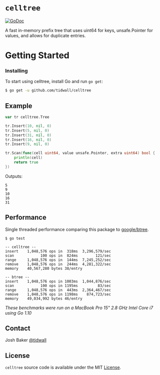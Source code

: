# `celltree`

[![GoDoc](https://img.shields.io/badge/api-reference-blue.svg?style=flat-square)](https://godoc.org/github.com/tidwall/celltree)

A fast in-memory prefix tree that uses uint64 for keys, unsafe.Pointer for values, and allows for duplicate entries.

# Getting Started

### Installing

To start using celltree, install Go and run `go get`:

```sh
$ go get -u github.com/tidwall/celltree
```

## Example 

```go
var tr celltree.Tree

tr.Insert(10, nil, 0)
tr.Insert(5, nil, 0)
tr.Insert(31, nil, 0)
tr.Insert(16, nil, 0)
tr.Insert(9, nil, 0)

tr.Scan(func(cell uint64, value unsafe.Pointer, extra uint64) bool {
    println(cell)
    return true
})
```

Outputs:

```
5
9
10
16
31
```

## Performance

Single threaded performance comparing this package to
[google/btree](https://github.com/google/btree).

```
$ go test

-- celltree --
insert    1,048,576 ops in  318ms  3,296,579/sec
scan            100 ops in  824ms        121/sec
range     1,048,576 ops in  144ms  7,245,252/sec
remove    1,048,576 ops in  244ms  4,281,322/sec
memory    40,567,280 bytes 38/entry

-- btree --
insert    1,048,576 ops in 1003ms  1,044,876/sec
scan            100 ops in 1195ms         83/sec
range     1,048,576 ops in  443ms  2,364,467/sec
remove    1,048,576 ops in 1198ms    874,723/sec
memory    49,034,992 bytes 46/entry
```

*These benchmarks were run on a MacBook Pro 15" 2.8 GHz Intel Core i7 using Go 1.10*

## Contact

Josh Baker [@tidwall](http://twitter.com/tidwall)

## License

`celltree` source code is available under the MIT [License](/LICENSE).
